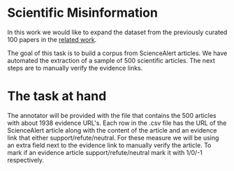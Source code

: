 # Scientific Misinformation
In this work we would like to expand the dataset from the previously curated 100 papers in the [related work](https://arxiv.org/abs/2205.00126). 

The goal of this task is to build a corpus from ScienceAlert articles. We have automated the extraction of a sample of 500 scientific articles. The next steps are to manually verify the evidence links.

# The task at hand
The annotator will be provided with the file that contains the 500 articles with about 1938 evidence URL's. Each row in the .csv file has the URL of the ScienceAlert article along with the content of the article and an evidence link that either support/refute/neutral. For these measure we will be using an extra field next to the evidence link to manually verify the article. To mark if an evidence article support/refute/neutral mark it with 1/0/-1 respectively. 
